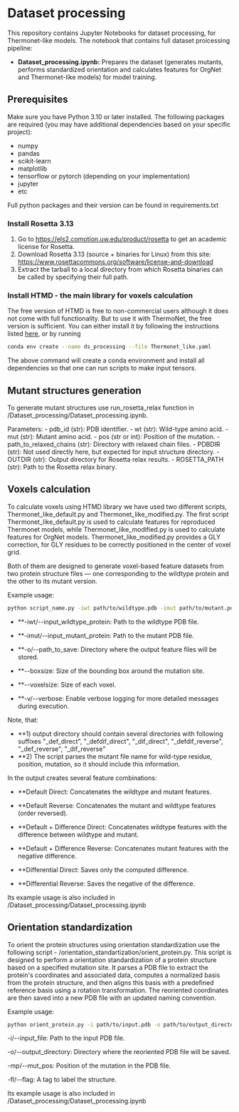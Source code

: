 # Dataset processing

This repository contains Jupyter Notebooks for dataset processing, for Thermonet-like models. The notebook that contains full dataset proicessing pipeline:

- **Dataset_processing.ipynb:** Prepares the dataset (generates mutants, performs standardized orientation and calculates features for OrgNet and Thermonet-like models) for model training.


## Prerequisites

Make sure you have Python 3.10 or later installed. The following packages are required (you may have additional dependencies based on your specific project):

- numpy
- pandas
- scikit-learn
- matplotlib
- tensorflow or pytorch (depending on your implementation)
- jupyter
- etc

Full python packages and their version can be found in requirements.txt

### Install Rosetta 3.13
1. Go to https://els2.comotion.uw.edu/product/rosetta to get an academic license for Rosetta.
2. Download Rosetta 3.13 (source + binaries for Linux) from this site: https://www.rosettacommons.org/software/license-and-download
3. Extract the tarball to a local directory from which Rosetta binaries can be called by specifying their full path.

### Install HTMD - the main library for voxels calculation
The free version of HTMD is free to non-commercial users although it does not come with full functionality. But to use it with ThermoNet, the free version is sufficient. You can either install it by following the instructions listed [here](https://software.acellera.com/install-htmd.html), or by running
```bash
conda env create --name ds_processing --file Thermonet_like.yaml
```
The above command will create a conda environment and install all dependencies so that one can run scripts to make input tensors.

## Mutant structures generation

To generate mutant structures use run_rosetta_relax function in /Dataset_processing/Dataset_processing.ipynb. 

Parameters:
    - pdb_id (str): PDB identifier.
    - wt (str): Wild-type amino acid.
    - mut (str): Mutant amino acid.
    - pos (str or int): Position of the mutation.
    - path_to_relaxed_chains (str): Directory with relaxed chain files.
    - PDBDIR (str): Not used directly here, but expected for input structure directory.
    - OUTDIR (str): Output directory for Rosetta relax results.
    - ROSETTA_PATH (str): Path to the Rosetta relax binary.

 ## Voxels calculation
 
To calculate voxels using HTMD library we have used two different scripts, Thermonet_like_default.py and Thermonet_like_modified.py. The first script Thermonet_like_default.py is used to calculate features for reproduced Thermonet models, while Thermonet_like_modified.py is used to calculate features for OrgNet models. Thermonet_like_modified.py provides a GLY correction, for GLY residues to be correctly positioned in the center of voxel grid. 

Both of them are designed to generate voxel-based feature datasets from two protein structure files — one corresponding to the wildtype protein and the other to its mutant version. 

Example usage:
```bash
python script_name.py -iwt path/to/wildtype.pdb -imut path/to/mutant.pdb -o path/to/save/output --boxsize --voxelsize -v
```

- **-iwt/--input_wildtype_protein: Path to the wildtype PDB file.

- **-imut/--input_mutant_protein: Path to the mutant PDB file.

- **-o/--path_to_save: Directory where the output feature files will be stored.

- **--boxsize: Size of the bounding box around the mutation site.

- **--voxelsize: Size of each voxel.

- **-v/--verbose: Enable verbose logging for more detailed messages during execution.

Note, that:

- **1) output directory should contain several directories with following suffixes "_def_direct", "_defdif_direct", "_dif_direct", "_defdif_reverse", "_def_reverse", "_dif_reverse"
- **2) The script parses the mutant file name for wild-type residue, position, mutation, so it should include this information.   


In the output creates several feature combinations:

- **Default Direct: Concatenates the wildtype and mutant features.

- **Default Reverse: Concatenates the mutant and wildtype features (order reversed).

- **Default + Difference Direct: Concatenates wildtype features with the difference between wildtype and mutant.

- **Default + Difference Reverse: Concatenates mutant features with the negative difference.

- **Differential Direct: Saves only the computed difference.

- **Differential Reverse: Saves the negative of the difference.

Its example usage is also included in /Dataset_processing/Dataset_processing.ipynb

## Orientation standardization

To orient the protein structures using orientation standardization use the following script - /orientation_standartization/orient_protein.py. This script is designed to perform a orientation standardization of a protein structure based on a specified mutation site. It parses a PDB file to extract the protein's coordinates and associated data, computes a normalized basis from the protein structure, and then aligns this basis with a predefined reference basis using a rotation transformation. The reoriented coordinates are then saved into a new PDB file with an updated naming convention.

Example usage:
```bash
python orient_protein.py -i path/to/input.pdb -o path/to/output_directory -mp mutation_position -fl structure_tag
```

-i/--input_file: Path to the input PDB file.

-o/--output_directory: Directory where the reoriented PDB file will be saved.

-mp/--mut_pos: Position of the mutation in the PDB file.

-fl/--flag: A tag to label the structure.

Its example usage is also included in /Dataset_processing/Dataset_processing.ipynb
